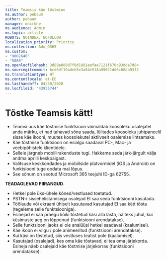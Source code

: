 ```yaml
---
title: Teamsis käe tõstmine
ms.author: pebaum
author: pebaum
manager: mnirkhe
ms.audience: Admin
ms.topic: article
ROBOTS: NOINDEX, NOFOLLOW
localization_priority: Priority
ms.collection: Adm_O365
ms.custom:
- "9002646"
- "5086"
ms.openlocfilehash: 3d89a088d7f8d1881eafae7121f670c93dda7d84
ms.sourcegitcommit: bcd6df19adeb5e3a04e518a05621dd6c68da93f2
ms.translationtype: HT
ms.contentlocale: et-EE
ms.lasthandoff: 04/30/2020
ms.locfileid: "43955744"
---
```

# <a name="raise-your-hand-in-teams"></a>Tõstke Teamsis kätt!

- Teamsi uus käe tõstmise funktsioon võimaldab koosoleku osalejatel anda märku, et nad tahavad sõna saada, lülitades koosoleku juhtpaneelil sisse käe ikooni, muutes koosolekutel aktiivselt osalemise lihtsamaks.
- Käe tõstmise funktsioon on esialgu saadaval PC-, Mac- ja veebipõhistele klientidele.
- Sellele järgneb mobiilirakenduste tugi. Hakkame seda järk-järgult välja andma aprilli keskpaigast.
- Valitsuse keskkondades ja mobiilside platvormidel (iOS ja Android) on funktsiooni tuge oodata mai lõpus.
- See sõnum on seotud Microsoft 365 teejuhi ID-ga 62755.

**TEADAOLEVAD PIIRANGUD**.

- Hetkel pole üks-ühele kõned/vestlused toetatud.
- PSTN-i sissehelistamisega osalejad EI saa seda funktsiooni kasutada.
- Töölauda või ekraani ühiselt kasutavad kasutajad EI saa kätt tõsta (tegeleme selle funktsiooniga).
- Esinejad ei saa praegu kõiki tõstetud käsi alla lasta, näiteks juhul, kui küsimuste aeg on lõppenud (funktsiooni arendatakse).
- Selle funktsiooni jaoks ei ole analüüsi hetkel saadaval (kaalumisel).
- Käe ikoon ei vilgu / pole animeeritud (funktsiooni arendatakse).
- Kui käsi on tõstetud, siis vestluses teatist pole (kaalumisel).
- Kasutajad (osalejad), kes oma käe tõstavad, ei tea oma järjekorda. Esineja näeb osalejaid käe tõstmise järjekorras (funktsiooni arendatakse).
